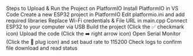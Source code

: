 Steps to Upload & Run the Project on PlatformIO
Install PlatformIO in VS Code
Create a new ESP32 project in PlatformIO
Edit platformio.ini and add required libraries
Replace Wi-Fi credentials & File URL in main.cpp
Connect ESP32 to your computer via USB
Build the project (Click the ✅ checkmark icon)
Upload the code (Click the ➡️ right arrow icon)
Open Serial Monitor (Click the 🔌 plug icon) and set baud rate to 115200
Check logs to confirm file download and read status
